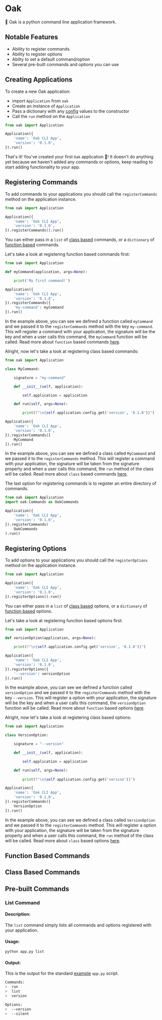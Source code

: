 # Oak

🌲 Oak is a python command line application framework.

## Notable Features

- Ability to register commands
- Ability to register options
- Abilty to set a default command/option
- Several pre-built commands and options you can use

## Creating Applications

To create a new Oak application:
- import `Application` from `oak`
- Create an instance of `Application`
- Pass a dictionary with any [config](https://github.com/wyattcast44/oak) values to the constructor
- Call the `run` method on the `Application`

```python
from oak import Application

Application({
    'name': 'Oak CLI App',
    'version': '0.1.0',
}).run()
```

That's it! You've created your first `Oak` application 🎉! It doesn't do anything yet because we haven't added any commands or options, keep reading to start adding functionality to your app.

## Registering Commands

To add commands to your applications you should call the `registerCommands` method on the application instance.

```python
from oak import Application

Application({
    'name': 'Oak CLI App',
    'version': '0.1.0',
}).registerCommands().run()
```

You can either pass in a `list` of [class based](https://github.com/wyattcast44/oak) commands, or a `dictionary` of [function based](https://github.com/wyattcast44/oak) commands.

Let's take a look at registering function based commands first:

```python
from oak import Application

def myCommand(application, args=None):

    print('My first command!')

Application({
    'name': 'Oak CLI App',
    'version': '0.1.0',
}).registerCommands({
    'my-command': myCommand
}).run()
```

In the example above, you can see we defined a function called `myCommand` and we passed it to the `registerCommands` method with the key `my-command`. This will register a command with your application, the signature will be the key and when a user calls this command, the `myCommand` function will be called. Read more about `function` based commands [here](https://github.com/wyattcast44/oak).

Alright, now let's take a look at registering class based commands:

```python
from oak import Application

class MyCommand:

    signature = "my-command"

    def __init__(self, application):

        self.application = application

    def run(self, args=None):

        print(f"\n{self.application.config.get('version', '0.1.0')}")

Application({
    'name': 'Oak CLI App',
    'version': '0.1.0',
}).registerCommands([
    MyCommand
]).run()
```

In the example above, you can see we defined a class called `MyCommand` and we passed it to the `registerCommands` method. This will register a command with your application, the signature will be taken from the signature property and when a user calls this command, the `run` method of the class will be called. Read more about `class` based commands [here](https://github.com/wyattcast44/oak).

The last option for registering commands is to register an entire directory of commands.

```python
from oak import Application
import oak.Commands as OakCommands

Application({
    'name': 'Oak CLI App',
    'version': '0.1.0',
}).registerCommands(
    OakCommands
).run()
```

## Registering Options

To add options to your applications you should call the `registerOptions` method on the application instance.

```python
from oak import Application

Application({
    'name': 'Oak CLI App',
    'version': '0.1.0',
}).registerOptions().run()
```

You can either pass in a `list` of [class based](https://github.com/wyattcast44/oak) options, or a `dictionary` of [function based](https://github.com/wyattcast44/oak) options. 

Let's take a look at registering function based options first:

```python
from oak import Application

def versionOption(application, args=None):

    print(f"\n{self.application.config.get('version', '0.1.0')}")

Application({
    'name': 'Oak CLI App',
    'version': '0.1.0',
}).registerOptions({
    '--version': versionOption
}).run()
```

In the example above, you can see we defined a function called `versionOption` and we passed it to the `registerCommands` method with the key `--version`. This will register a option with your application, the signature will be the key and when a user calls this command, the `versionOption` function will be called. Read more about `function` based options [here](https://github.com/wyattcast44/oak).

Alright, now let's take a look at registering class based options:

```python
from oak import Application

class VersionOption:

    signature = "--version"

    def __init__(self, application):

        self.application = application

    def run(self, args=None):
        
        print(f"\n{self.application.config.get('version')}")

Application({
    'name': 'Oak CLI App',
    'version': '0.1.0',
}).registerCommands([
    VersionOption
]).run()
```

In the example above, you can see we defined a class called `VersionOption` and we passed it to the `registerCommands` method. This will register a option with your application, the signature will be taken from the signature property and when a user calls this command, the `run` method of the class will be called. Read more about `class` based options [here](https://github.com/wyattcast44/oak).

## Function Based Commands

## Class Based Commands

## Pre-built Commands

### List Command

#### Description:

The `list` command simply lists all commands and options registered with your application.

#### Usage:

```bash
python app.py list
```

#### Output:

This is the output for the standard [example](https://github.com/wyattcast44/oak) `app.py` script.

```bash
Commands:
>  run
>  list
>  version

Options:
>  --version
>  --silent
```